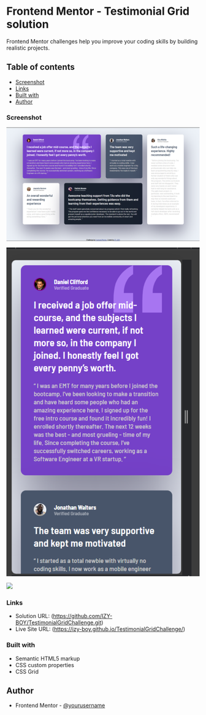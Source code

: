 # Frontend Mentor - Testimonial Grid solution

Frontend Mentor challenges help you improve your coding skills by building realistic projects. 

## Table of contents

  - [Screenshot](#screenshot)
  - [Links](#links)
  - [Built with](#built-with)
- [Author](#author)



### Screenshot

![](./images/Screenshot-desktop-view.png)

![](./images/Screenshot-mobile-view1.png)

![](./images/Screenshot-mobile-view2.png)


### Links

- Solution URL: (https://github.com/IZY-BOY/TestimonialGridChallenge.git)
- Live Site URL: (https://izy-boy.github.io/TestimonialGridChallenge/)


### Built with

- Semantic HTML5 markup
- CSS custom properties
- CSS Grid

## Author

- Frontend Mentor - [@yourusername](https://www.frontendmentor.io/profile/IZY-BOY)
